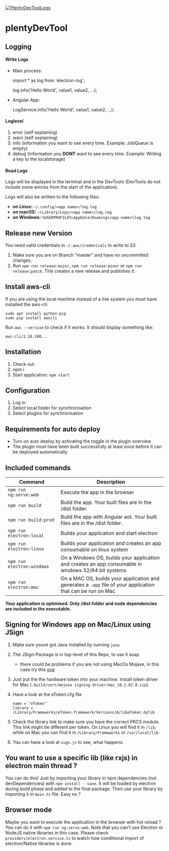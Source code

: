 [![PlentyDevToolLogo](https://cdnmp.plentymarkets.com/8501/meta/images/icon_plugin_xs.png)](https://angular.io/)

# plentyDevTool

## Logging

#### Write Logs

* Main process:
  
    import * as log from 'electron-log';
  
    log.info('Hello World', value1, value2, ...);

* Angular App:
  
    LogService.info('Hello World', value1, value2, ...);

#### Loglevel

1. error (self explaining)
2. warn (self explaining)
3. info (information you want to see every time. Example: JobQueue is empty)
4. debug (information you **DONT** want to see every time. Example: Writing a key to the localstorage)

#### Read Logs

Logs will be displayed in the terminal and in the DevTools (DevTools do not include some entries from the start of the application).

Logs will also be written to the following files:

* **on Linux:** `~/.config/<app name>/log.log`
* **on macOS:** `~/Library/Logs/<app name>/log.log`
* **on Windows:** `%USERPROFILE%\AppData\Roaming\<app name>\log.log`

## Release new Version

You need valid credentials in `~/.aws/credentials` to write to S3.

1. Make sure you are on Branch "master" and have no uncommitted changes.
2. Run `npm run release:major`, `npm run release:minor` or `npm run release:patch`. This creates a new release and publishes it.

## Install aws-cli

If you are using the local machine instead of a live system you must have installed the aws-cli:

    sudo apt install python-pip
    sudo pip install awscli

Run `aws --version` to check if it works. It should display something like:

    aws-cli/1.16.100...

## Installation

1. Check out
2. npm i
3. Start application: `npm start`

## Configuration

1. Log in
2. Select local folder for synchronisation
3. Select plugins for synchronisation

## Requirements for auto deploy

- Turn on auto deploy by activating the toggle in the plugin overview
- The plugin must have been built successfully at least once before it can be deployed automatically

## Included commands

| Command                    | Description                                                                                                 |
| -------------------------- | ----------------------------------------------------------------------------------------------------------- |
| `npm run ng:serve:web`     | Execute the app in the browser                                                                              |
| `npm run build`            | Build the app. Your built files are in the /dist folder.                                                    |
| `npm run build:prod`       | Build the app with Angular aot. Your built files are in the /dist folder.                                   |
| `npm run electron:local`   | Builds your application and start electron                                                                  |
| `npm run electron:linux`   | Builds your application and creates an app consumable on linux system                                       |
| `npm run electron:windows` | On a Windows OS, builds your application and creates an app consumable in windows 32/64 bit systems         |
| `npm run electron:mac`     | On a MAC OS, builds your application and generates a `.app` file of your application that can be run on Mac |

**Your application is optimised. Only /dist folder and node dependencies are included in the executable.**

## Signing for Windows app on Mac/Linux using JSign

1. Make sure youve got Java installed by running `java`

2. The JSign-Package is in top-level of this Repo, to use it asap
   
   * there could be problems if you are not using MacOs Mojave, in this case try this [one](https://github.com/ebourg/jsign/releases/download/2.1/jsign-2.1.jar)

3. Just put the the hardware token into your machine. Install token driver for Mac (`.build/cert/mojave signing driver/mac_10.2.82.0.zip`).

4. Have a look at the eToken.cfg file
   
   ```
   name = "eToken"
   library = /Library/Frameworks/eToken.framework/Versions/A/libeToken.dylib
   ```

5. Check the library link to make sure you have the correct PKCS module. This link might be different per token. On Linux you will find it in ``/lib``, while on Mac you can find it in ``/Library/Frameworks`` or ``/usr/local/lib``.

6. You can have a look at `sign.js` to see, what happens.

## You want to use a specific lib (like rxjs) in electron main thread ?

You can do this! Just by importing your library in npm dependencies (not devDependencies) with `npm install --save`. It will be loaded by electron during build phase and added to the final package. Then use your library by importing it in `main.ts` file. Easy no ?

## Browser mode

Maybe you want to execute the application in the browser with hot reload ? You can do it with `npm run ng:serve:web`.
Note that you can't use Electron or NodeJS native libraries in this case. Please check `providers/electron.service.ts` to watch how conditional import of electron/Native libraries is done.
